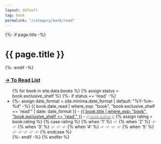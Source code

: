 ```yaml
---
layout: default
tag: book
permalink: "/category/book/read"
---
```

<script src="https://d3js.org/d3.v5.min.js"></script>
<script src="/assets/js/graph.js"></script>
<script src="/vidaruamarcosportugal/assets/js/graph.js"></script>

<div class="d3_graph">
</div>

<div>
    {%- if page.title -%}
        <h1>{{ page.title }}</h1>
    {%- endif -%}
</div>

<h3><a href="/category/book/to-read">→ To Read List</a></h3>

<ul>
{% for book in site.data.books %}
    {% assign status = book.exclusive_shelf %}
    {%- if status == 'read' -%}
    <li>
            {%- assign date_format = site.minima.date_format | default: "%Y-%m-%d" -%}
                <span class="post-meta">{{ book.date_read | where_exp: "book",  "book.exclusive_shelf == 'read'" | date: date_format }} - </span>    
                <a href="{{book.open_library_url_info_ISBN13}}">{{ book.title | where_exp: "book",  "book.exclusive_shelf == 'read'" }}</a> - <a style='font-style: italic; font-weight: 200; font-size: 12px;' href="{{book.open_library_url_info_ISBN13}}">{{ book.author }}</a> 
                {% assign rating = book.rating %} {% case rating %} {% when '1' %} 
                <picture>
                    <source style='height: 3%; width: 3%; object-fit: contain' srcset="/assets/swallow.png" media="(max-width: 20px)">
                    <img style='height: 3%; width: 3%; object-fit: contain' src="/assets/swallow.png" />
                </picture> 
            {% when '2' %} 
            <picture>
                <source style='height: 3%; width: 3%; object-fit: contain' srcset="/assets/swallow.png" media="(max-width: 20px)">
                <source style='height: 3%; width: 3%; object-fit: contain' srcset="/assets/swallow.png" media="(max-width: 20px)">
                <img style='height: 3%; width: 3%; object-fit: contain' src="/assets/swallow.png" />
                <img style='height: 3%; width: 3%; object-fit: contain' src="/assets/swallow.png" />
            </picture>
            {% when '3' %}
            <picture>
                <source style='height: 3%; width: 3%; object-fit: contain' srcset="/assets/swallow.png" media="(max-width: 20px)">
                <source style='height: 3%; width: 3%; object-fit: contain' srcset="/assets/swallow.png" media="(max-width: 20px)">
                <source style='height: 3%; width: 3%; object-fit: contain' srcset="/assets/swallow.png" media="(max-width: 20px)">
                <img style='height: 3%; width: 3%; object-fit: contain' src="/assets/swallow.png" />
                <img style='height: 3%; width: 3%; object-fit: contain' src="/assets/swallow.png" />
                <img style='height: 3%; width: 3%; object-fit: contain' src="/assets/swallow.png" />
            </picture>
            {% when '4' %}
            <picture>
                <source style='height: 3%; width: 3%; object-fit: contain' srcset="/assets/swallow.png" media="(max-width: 20px)">
                <img style='height: 3%; width: 3%; object-fit: contain' src="/assets/swallow.png" />
            </picture>
            <picture>
                <source style='height: 3%; width: 3%; object-fit: contain' srcset="/assets/swallow.png" media="(max-width: 20px)">
                <img style='height: 3%; width: 3%; object-fit: contain' src="/assets/swallow.png" />
            </picture>
            <picture>
                <source style='height: 3%; width: 3%; object-fit: contain' srcset="/assets/swallow.png" media="(max-width: 20px)">
                <img style='height: 3%; width: 3%; object-fit: contain' src="/assets/swallow.png" />
            </picture>
            <picture>
                <source style='height: 3%; width: 3%; object-fit: contain' srcset="/assets/swallow.png" media="(max-width: 20px)">
                <img style='height: 3%; width: 3%; object-fit: contain' src="/assets/swallow.png" />
            </picture>
            {% when '5' %}
            <picture>
                <source style='height: 3%; width: 3%; object-fit: contain' srcset="/assets/swallow.png" media="(max-width: 20px)">
                <img style='height: 3%; width: 3%; object-fit: contain' src="/assets/swallow.png" />
            </picture>
            <picture>
                <source style='height: 3%; width: 3%; object-fit: contain' srcset="/assets/swallow.png" media="(max-width: 20px)">
                <img style='height: 3%; width: 3%; object-fit: contain' src="/assets/swallow.png" />
            </picture>
            <picture>
                <source style='height: 3%; width: 3%; object-fit: contain' srcset="/assets/swallow.png" media="(max-width: 20px)">
                <img style='height: 3%; width: 3%; object-fit: contain' src="/assets/swallow.png" />
            </picture>
            <picture>
                <source style='height: 3%; width: 3%; object-fit: contain' srcset="/assets/swallow.png" media="(max-width: 20px)">
                <img style='height: 3%; width: 3%; object-fit: contain' src="/assets/swallow.png" />
            </picture>
            <picture>
                <source style='height: 3%; width: 3%; object-fit: contain' srcset="/assets/swallow.png" media="(max-width: 20px)">
                <img style='height: 3%; width: 3%; object-fit: contain' src="/assets/swallow.png" />
            </picture>
            {% endcase %} 
    </li>
    {%- endif -%}
{% endfor %}
</ul>